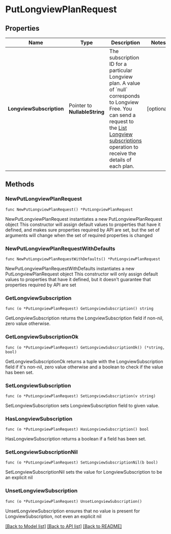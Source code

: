 # PutLongviewPlanRequest

## Properties

Name | Type | Description | Notes
------------ | ------------- | ------------- | -------------
**LongviewSubscription** | Pointer to **NullableString** | The subscription ID for a particular Longview plan. A value of &#x60;null&#x60; corresponds to Longview Free. You can send a request to the [List Longview subscriptions](https://techdocs.akamai.com/linode-api/reference/get-longview-subscriptions) operation to receive the details of each plan. | [optional] 

## Methods

### NewPutLongviewPlanRequest

`func NewPutLongviewPlanRequest() *PutLongviewPlanRequest`

NewPutLongviewPlanRequest instantiates a new PutLongviewPlanRequest object
This constructor will assign default values to properties that have it defined,
and makes sure properties required by API are set, but the set of arguments
will change when the set of required properties is changed

### NewPutLongviewPlanRequestWithDefaults

`func NewPutLongviewPlanRequestWithDefaults() *PutLongviewPlanRequest`

NewPutLongviewPlanRequestWithDefaults instantiates a new PutLongviewPlanRequest object
This constructor will only assign default values to properties that have it defined,
but it doesn't guarantee that properties required by API are set

### GetLongviewSubscription

`func (o *PutLongviewPlanRequest) GetLongviewSubscription() string`

GetLongviewSubscription returns the LongviewSubscription field if non-nil, zero value otherwise.

### GetLongviewSubscriptionOk

`func (o *PutLongviewPlanRequest) GetLongviewSubscriptionOk() (*string, bool)`

GetLongviewSubscriptionOk returns a tuple with the LongviewSubscription field if it's non-nil, zero value otherwise
and a boolean to check if the value has been set.

### SetLongviewSubscription

`func (o *PutLongviewPlanRequest) SetLongviewSubscription(v string)`

SetLongviewSubscription sets LongviewSubscription field to given value.

### HasLongviewSubscription

`func (o *PutLongviewPlanRequest) HasLongviewSubscription() bool`

HasLongviewSubscription returns a boolean if a field has been set.

### SetLongviewSubscriptionNil

`func (o *PutLongviewPlanRequest) SetLongviewSubscriptionNil(b bool)`

 SetLongviewSubscriptionNil sets the value for LongviewSubscription to be an explicit nil

### UnsetLongviewSubscription
`func (o *PutLongviewPlanRequest) UnsetLongviewSubscription()`

UnsetLongviewSubscription ensures that no value is present for LongviewSubscription, not even an explicit nil

[[Back to Model list]](../README.md#documentation-for-models) [[Back to API list]](../README.md#documentation-for-api-endpoints) [[Back to README]](../README.md)


